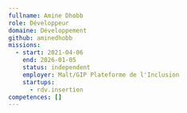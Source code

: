```yaml
---
fullname: Amine Dhobb
role: Développeur
domaine: Développement
github: aminedhobb
missions:
  - start: 2021-04-06
    end: 2026-01-05
    status: independent
    employer: Malt/GIP Plateforme de l'Inclusion
    startups:
      - rdv.insertion
competences: []
---
```

